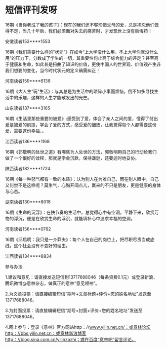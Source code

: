 # 短信评刊发呀

16期《当你老成了我的孩子》：现在的我们还不够珍惜父母的爱，总是抱怨他们做得不足，当几十年后，我们必须面对失去的痛苦时，才发现世上没有后悔药！

安徽读者153****1553

16期《我们需要什么样的“状元”》在如今“上大学没什么用，不上大学你就没什么用”的压力下，分数成了学生的一切，其重要性何止高于综合能力的评定？甚至高于健康和生命，如此甚是扭曲了知识的价值，更使中国人的世界观、价值观产生非我们想要的变化，当今时代状元的定义确需纠正！

河南读者159****6136

16期《大人生“玩”生活》：与其总是为生活中的琐碎小事而烦恼，倒不如多寻找生活中的乐趣，这样的人生才能散发出的光芒。

山东读者137****3165

16期《生活里那些重要的被爱》:感受到了爱，体会了亲人之间的爱，懂得了付出爱是被爱的前提，学会了爱的方式，感受爱的细致，让我觉得每个人都需要这份爱，需要这份幸福，。

江西读者136****1168

16期《郭敬明的处世之道》有哪些为人处世的方法，郭敬明用自己的行动给我们做了一个很好的诠释，那就是学会沉默，保持谦逊，还要适时地妥协。

陕西读者182****1724

16期《每一种怒气都有一致的本质》：认为别人在为难自己，而在别人眼中，自己又何尝不是这样呢？莫生气，心胸开阔点儿，赢来的不只是朋友，更是健康的身体与心态。

湖南读者130****8018

16期《生命的沉浮》：在快节奏的生活中，总觉得心中有空洞，平静下来，欣赏万物的浮沉，便是在欣赏生命的浮沉，就能填补心中追求幸福的空洞。

河南读者156****0762

16期《邱启明：我只是一介莽夫》：每个人在自己的岗位上，把尽职尽责当成底线，这个社会没有不变好的理由。

江西读者134****8834

参与办法

1.建议和意见：请直接发送短信到13717688046（每条资费0.1元）或登录新浪、腾讯微博@意林杂志，做真正的意林“意见领袖”。

2.为文章投票：请直接编辑短信“期号+文章标题+评价+您的姓名地址”发送至13717688046。

3.为封面投票：请直接编辑短信“期号+封面+评价+您的姓名地址”发送至13717688046。

4.网上参与：登录《意林》官方网站http：//www.yilin.net.cn/；或意林论坛http：//bbs.yilin.net.cn；或意林新浪博客http：//blog.sina.com.cn/yilinzazhi；或在百度“意林吧”留言评论。